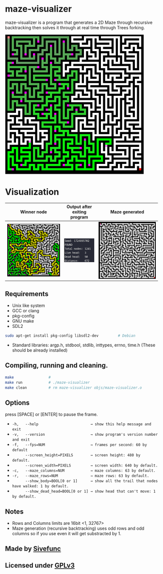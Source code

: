 # maze-visualizer

maze-visualizer is a program that generates a 2D Maze through recursive
backtracking then solves it through at real time through Trees forking.

![logo](readme_res/logo.png)

# Visualization
| Winner node               | Output after exiting program | Maze generated
| :---:  		            | :---:    		               | :---:
| ![1](readme_res/1.png)    | ![2](readme_res/2.png)       | ![3](readme_res/3.png)

## Requirements
- Unix like system
- GCC or clang
- pkg-config
- GNU make
- SDL2
```sh
sudo apt-get install pkg-config libsdl2-dev         # Debian
```
- Standard libraries: argp.h, stdbool, stdlib, inttypes, errno, time.h (These should be already installed)

## Compiling, running and cleaning.
```sh
make                #
make run            # ./maze-visualizer
make clean          # rm maze-visualizer objs/maze-visualizer.o
```

## Options
press [SPACE] or [ENTER] to pause the frame.

- `-h,   --help                        → show this help message and exit`
- `-v,   --version                     → show program's version number and exit`
- `-f,   --fps=NUM                     → frames per second: 60 by default`
- `      --screen_height=PIXELS        → screen height: 480 by default.`
- `      --screen_width=PIXELS         → screen width: 640 by default.`
- `-c,   --maze_columns=NUM            → maze columns: 63 by default.`
- `-r,   --maze_rows=NUM               → maze rows: 63 by default.`
- `      --show_body=BOOL[0 or 1]      → show all the trail that nodes have walked:
                                            1 by default.`
- `      --show_dead_head=BOOL[0 or 1] → show head that can't move: 1 by default.`

## Notes
- Rows and Columns limits are 16bit <1, 32767>
- Maze generation (recursive backtracking) uses odd rows and odd columns
  so if you use even it will get substracted by 1.

## Made by [Sivefunc](https://gitlab.com/sivefunc)
## Licensed under [GPLv3](LICENSE)
